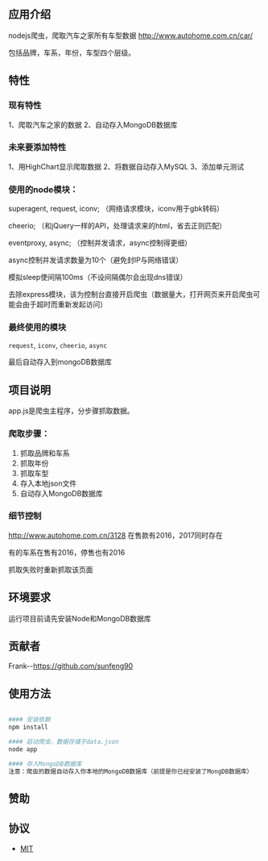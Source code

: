 ## 应用介绍
nodejs爬虫，爬取汽车之家所有车型数据 http://www.autohome.com.cn/car/

包括品牌，车系，年份，车型四个层级。

## 特性

### 现有特性

1、爬取汽车之家的数据
2、自动存入MongoDB数据库

### 未来要添加特性

1、用HighChart显示爬取数据
2、将数据自动存入MySQL
3、添加单元测试

### 使用的node模块：

  superagent, request, iconv; （网络请求模块，iconv用于gbk转码）

  cheerio; （和jQuery一样的API，处理请求来的html，省去正则匹配）

  eventproxy, async; （控制并发请求，async控制得更细）

  async控制并发请求数量为10个（避免封IP与网络错误）

  模拟sleep使间隔100ms（不设间隔偶尔会出现dns错误）

  去除express模块，该为控制台直接开启爬虫（数据量大，打开网页来开启爬虫可能会由于超时而重新发起访问）


### 最终使用的模块
   `request`, `iconv`, `cheerio`, `async`

   最后自动存入到mongoDB数据库

## 项目说明

   app.js是爬虫主程序，分步骤抓取数据。

###  爬取步骤：

   1. 抓取品牌和车系
   2. 抓取年份
   3. 抓取车型
   4. 存入本地json文件
   5. 自动存入MongoDB数据库

### 细节控制

   http://www.autohome.com.cn/3128 在售款有2016，2017同时存在

   有的车系在售有2016，停售也有2016

   抓取失败时重新抓取该页面

## 环境要求

   运行项目前请先安装Node和MongoDB数据库

## 贡献者

Frank--https://github.com/sunfeng90

## 使用方法

```bash

#### 安装依赖
npm install

#### 启动爬虫，数据存储于data.json
node app

#### 存入MongoDB数据库
注意：爬虫的数据自动存入你本地的MongoDB数据库（前提是你已经安装了MongDB数据库）

```

##  赞助


## 协议

- [MIT](https://github.com/itead/IoTgo-Pro/blob/master/LICENSE)
